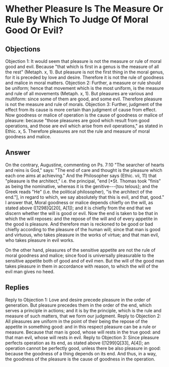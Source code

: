 # Whether Pleasure Is The Measure Or Rule By Which To Judge Of Moral Good Or Evil?
## Objections
Objection 1: It would seem that pleasure is not the measure or rule of moral good and evil. Because "that which is first in a genus is the measure of all the rest" (Metaph. x, 1). But pleasure is not the first thing in the moral genus, for it is preceded by love and desire. Therefore it is not the rule of goodness and malice in moral matters.
Objection 2: Further, a measure or rule should be uniform; hence that movement which is the most uniform, is the measure and rule of all movements (Metaph. x, 1). But pleasures are various and multiform: since some of them are good, and some evil. Therefore pleasure is not the measure and rule of morals.
Objection 3: Further, judgment of the effect from its cause is more certain than judgment of cause from effect. Now goodness or malice of operation is the cause of goodness or malice of pleasure: because "those pleasures are good which result from good operations, and those are evil which arise from evil operations," as stated in Ethic. x, 5. Therefore pleasures are not the rule and measure of moral goodness and malice.
## Answer
On the contrary, Augustine, commenting on Ps. 7:10 "The searcher of hearts and reins is God," says: "The end of care and thought is the pleasure which each one aims at achieving." And the Philosopher says (Ethic. vii, 11) that "pleasure is the architect," i.e. the principal, "end [*St. Thomas took "finis" as being the nominative, whereas it is the genitive---{tou telous}; and the Greek reads "He" (i.e. the political philosopher), "is the architect of the end."], in regard to which, we say absolutely that this is evil, and that, good."
I answer that, Moral goodness or malice depends chiefly on the will, as stated above ([1298]Q[20], A[1]); and it is chiefly from the end that we discern whether the will is good or evil. Now the end is taken to be that in which the will reposes: and the repose of the will and of every appetite in the good is pleasure. And therefore man is reckoned to be good or bad chiefly according to the pleasure of the human will; since that man is good and virtuous, who takes pleasure in the works of virtue; and that man evil, who takes pleasure in evil works.

On the other hand, pleasures of the sensitive appetite are not the rule of moral goodness and malice; since food is universally pleasurable to the sensitive appetite both of good and of evil men. But the will of the good man takes pleasure in them in accordance with reason, to which the will of the evil man gives no heed.
## Replies
Reply to Objection 1: Love and desire precede pleasure in the order of generation. But pleasure precedes them in the order of the end, which serves a principle in actions; and it is by the principle, which is the rule and measure of such matters, that we form our judgment.
Reply to Objection 2: All pleasures are uniform in the point of their being the repose of the appetite in something good: and in this respect pleasure can be a rule or measure. Because that man is good, whose will rests in the true good: and that man evil, whose will rests in evil.
Reply to Objection 3: Since pleasure perfects operation as its end, as stated above ([1299]Q[33], A[4]); an operation cannot be perfectly good, unless there be also pleasure in good: because the goodness of a thing depends on its end. And thus, in a way, the goodness of the pleasure is the cause of goodness in the operation.